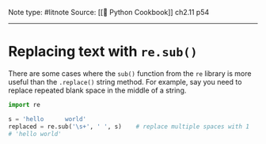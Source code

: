 Note type: #litnote
Source: [[📖 Python Cookbook]] ch2.11 p54

---
# Replacing text with `re.sub()`
There are some cases where the `sub()` function from the `re` library is more useful than the `.replace()` string method. For example, say you need to replace repeated blank space in the middle of a string.
```python
import re

s = 'hello      world'
replaced = re.sub('\s+', ' ', s)	# replace multiple spaces with 1
# 'hello world'
```